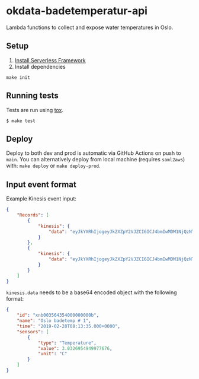 okdata-badetemperatur-api
=========================

Lambda functions to collect and expose water temperatures in Oslo.

## Setup

1. [Install Serverless Framework](https://serverless.com/framework/docs/getting-started/)
2. Install dependencies
```
make init
```

## Running tests

Tests are run using [tox](https://pypi.org/project/tox/).

```
$ make test
```

## Deploy

Deploy to both dev and prod is automatic via GitHub Actions on push to
`main`. You can alternatively deploy from local machine (requires `saml2aws`)
with: `make deploy` or `make deploy-prod`.

## Input event format

Example Kinesis event input:
```json
{
    "Records": [
        {
            "kinesis": {
                "data": "eyJkYXRhIjogeyJkZXZpY2VJZCI6ICJ4bmIwMDM1NjQzNTQwMDAwMDAwMDBiIiwgImRldmljZU5hbWUiOiAiT3NsbyBiYWRldGVtcCAgMSIsICJzZW5zb3JzIjogW3sidHlwZSI6ICJSZWZlcmVuY2UgVm9sdGFnZSIsICJ2YWx1ZSI6IDIuODQ3MDE1MzgwODU5Mzc1LCAidW5pdCI6ICJWIn0sIHsidHlwZSI6ICJCYXR0ZXJ5IFZvbHRhZ2UiLCAidmFsdWUiOiA0LjEzODY5NjI4OTA2MjUsICJ1bml0IjogIlYifSwgeyJ0eXBlIjogIkFpciBUZW1wZXJhdHVyZSIsICJ2YWx1ZSI6IDIyLjIzMDM1NDAwMzkwNjI1LCAidW5pdCI6ICJDIn0sIHsidHlwZSI6ICJUZW1wZXJhdHVyZSIsICJ2YWx1ZSI6IDIyLjY3NTA0NjIyNjIzMjg5NCwgInVuaXQiOiAiQyJ9XX19"
            }
        },
        {
            "kinesis": {
                "data": "eyJkYXRhIjogeyJkZXZpY2VJZCI6ICJ4bmIwMDM1NjQzNTQwMDAwMDAwMDBjIiwgImRldmljZU5hbWUiOiAiT3NsbyBiYWRldGVtcCAgMiIsICJzZW5zb3JzIjogW3sidHlwZSI6ICJSZWZlcmVuY2UgVm9sdGFnZSIsICJ2YWx1ZSI6IDIuODQ3MDE1MzgwODU5Mzc1LCAidW5pdCI6ICJWIn0sIHsidHlwZSI6ICJCYXR0ZXJ5IFZvbHRhZ2UiLCAidmFsdWUiOiA0LjEzODY5NjI4OTA2MjUsICJ1bml0IjogIlYifSwgeyJ0eXBlIjogIkFpciBUZW1wZXJhdHVyZSIsICJ2YWx1ZSI6IDIyLjIzMDM1NDAwMzkwNjI1LCAidW5pdCI6ICJDIn0sIHsidHlwZSI6ICJUZW1wZXJhdHVyZSIsICJ2YWx1ZSI6IDIyLjY3NTA0NjIyNjIzMjg5NCwgInVuaXQiOiAiQyJ9XX19"
            }
        }
    ]
}
```
`kinesis.data` needs to be a base64 encoded object with the following format:
```json
{
    "id": "xnb003564354000000000b",
    "name": "Oslo badetemp # 1",
    "time": "2019-02-28T08:13:35.000+0000",
    "sensors": [
        {
            "type": "Temperature",
            "value": 3.0326954949977676,
            "unit": "C"
        }
    ]
}
```
